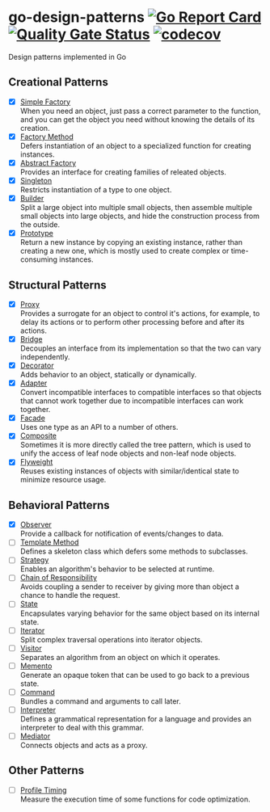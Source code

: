 # go-design-patterns [![Go Report Card](https://goreportcard.com/badge/github.com/windvalley/go-design-patterns)](https://goreportcard.com/report/github.com/windvalley/go-design-patterns) [![Quality Gate Status](https://sonarcloud.io/api/project_badges/measure?project=windvalley_go-design-patterns&metric=alert_status)](https://sonarcloud.io/dashboard?id=windvalley_go-design-patterns) [![codecov](https://codecov.io/gh/windvalley/go-design-patterns/branch/main/graph/badge.svg?token=UV7V4WC03R)](https://codecov.io/gh/windvalley/go-design-patterns)

Design patterns implemented in Go

## Creational Patterns

- [x] [Simple Factory](/simple_factory/)  
When you need an object, just pass a correct parameter to the function, and you can get the object you need without knowing the details of its creation.
- [x] [Factory Method](/factory_method/)  
Defers instantiation of an object to a specialized function for creating instances.
- [x] [Abstract Factory](/abstract_factory/)  
Provides an interface for creating families of releated objects.
- [x] [Singleton](/singleton/)  
Restricts instantiation of a type to one object.
- [x] [Builder](/builder/)  
Split a large object into multiple small objects, then assemble multiple small objects into large objects, and hide the construction process from the outside.
- [x] [Prototype](/prototype/)  
Return a new instance by copying an existing instance, rather than creating a new one, which is mostly used to create complex or time-consuming instances.

## Structural Patterns

- [x] [Proxy](/proxy/)  
Provides a surrogate for an object to control it's actions, for example, to delay its actions or to perform other processing before and after its actions.
- [x] [Bridge](/bridge/)  
Decouples an interface from its implementation so that the two can vary independently.
- [x] [Decorator](/decorator/)  
Adds behavior to an object, statically or dynamically.
- [x] [Adapter](/adapter/)  
Convert incompatible interfaces to compatible interfaces so that objects that cannot work together due to incompatible interfaces can work together.
- [x] [Facade](/facade/)  
Uses one type as an API to a number of others.
- [x] [Composite](/composite/)  
Sometimes it is more directly called the tree pattern, which is used to unify the access of leaf node objects and non-leaf node objects.
- [x] [Flyweight](/flyweight/)  
Reuses existing instances of objects with similar/identical state to minimize resource usage.

## Behavioral Patterns

- [x] [Observer](/behavioral/)  
Provide a callback for notification of events/changes to data.
- [ ] [Template Method](/template_method/)  
Defines a skeleton class which defers some methods to subclasses.
- [ ] [Strategy](/strategy/)  
Enables an algorithm's behavior to be selected at runtime.
- [ ] [Chain of Responsibility](/chain_of_responsibility/)  
Avoids coupling a sender to receiver by giving more than object a chance to handle the request.
- [ ] [State](/state/)  
Encapsulates varying behavior for the same object based on its internal state.
- [ ] [Iterator](/iterator/)  
Split complex traversal operations into iterator objects.
- [ ] [Visitor](/visitor/)  
Separates an algorithm from an object on which it operates.
- [ ] [Memento](/memento/)  
Generate an opaque token that can be used to go back to a previous state.
- [ ] [Command](/command/)  
Bundles a command and arguments to call later.
- [ ] [Interpreter](/interpreter/)  
Defines a grammatical representation for a language and provides an interpreter to deal with this grammar.
- [ ] [Mediator](/mediator/)  
Connects objects and acts as a proxy.

## Other Patterns

- [ ] [Profile Timing](/profile_timing/)  
Measure the execution time of some functions for code optimization.
